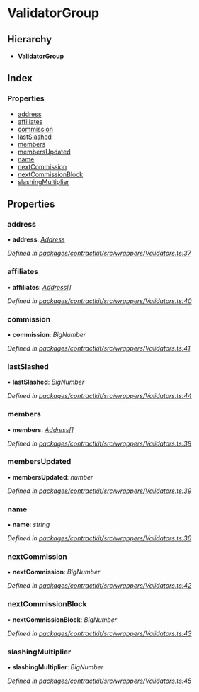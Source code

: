 # ValidatorGroup

## Hierarchy

* **ValidatorGroup**

## Index

### Properties

* [address](_wrappers_validators_.validatorgroup.md#address)
* [affiliates](_wrappers_validators_.validatorgroup.md#affiliates)
* [commission](_wrappers_validators_.validatorgroup.md#commission)
* [lastSlashed](_wrappers_validators_.validatorgroup.md#lastslashed)
* [members](_wrappers_validators_.validatorgroup.md#members)
* [membersUpdated](_wrappers_validators_.validatorgroup.md#membersupdated)
* [name](_wrappers_validators_.validatorgroup.md#name)
* [nextCommission](_wrappers_validators_.validatorgroup.md#nextcommission)
* [nextCommissionBlock](_wrappers_validators_.validatorgroup.md#nextcommissionblock)
* [slashingMultiplier](_wrappers_validators_.validatorgroup.md#slashingmultiplier)

## Properties

### address

• **address**: [_Address_](../modules/_base_.md#address)

_Defined in_ [_packages/contractkit/src/wrappers/Validators.ts:37_](https://github.com/celo-org/celo-monorepo/blob/master/packages/contractkit/src/wrappers/Validators.ts#L37)

### affiliates

• **affiliates**: [_Address_](../modules/_base_.md#address)_\[\]_

_Defined in_ [_packages/contractkit/src/wrappers/Validators.ts:40_](https://github.com/celo-org/celo-monorepo/blob/master/packages/contractkit/src/wrappers/Validators.ts#L40)

### commission

• **commission**: _BigNumber_

_Defined in_ [_packages/contractkit/src/wrappers/Validators.ts:41_](https://github.com/celo-org/celo-monorepo/blob/master/packages/contractkit/src/wrappers/Validators.ts#L41)

### lastSlashed

• **lastSlashed**: _BigNumber_

_Defined in_ [_packages/contractkit/src/wrappers/Validators.ts:44_](https://github.com/celo-org/celo-monorepo/blob/master/packages/contractkit/src/wrappers/Validators.ts#L44)

### members

• **members**: [_Address_](../modules/_base_.md#address)_\[\]_

_Defined in_ [_packages/contractkit/src/wrappers/Validators.ts:38_](https://github.com/celo-org/celo-monorepo/blob/master/packages/contractkit/src/wrappers/Validators.ts#L38)

### membersUpdated

• **membersUpdated**: _number_

_Defined in_ [_packages/contractkit/src/wrappers/Validators.ts:39_](https://github.com/celo-org/celo-monorepo/blob/master/packages/contractkit/src/wrappers/Validators.ts#L39)

### name

• **name**: _string_

_Defined in_ [_packages/contractkit/src/wrappers/Validators.ts:36_](https://github.com/celo-org/celo-monorepo/blob/master/packages/contractkit/src/wrappers/Validators.ts#L36)

### nextCommission

• **nextCommission**: _BigNumber_

_Defined in_ [_packages/contractkit/src/wrappers/Validators.ts:42_](https://github.com/celo-org/celo-monorepo/blob/master/packages/contractkit/src/wrappers/Validators.ts#L42)

### nextCommissionBlock

• **nextCommissionBlock**: _BigNumber_

_Defined in_ [_packages/contractkit/src/wrappers/Validators.ts:43_](https://github.com/celo-org/celo-monorepo/blob/master/packages/contractkit/src/wrappers/Validators.ts#L43)

### slashingMultiplier

• **slashingMultiplier**: _BigNumber_

_Defined in_ [_packages/contractkit/src/wrappers/Validators.ts:45_](https://github.com/celo-org/celo-monorepo/blob/master/packages/contractkit/src/wrappers/Validators.ts#L45)

